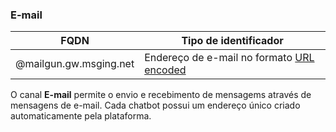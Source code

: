 ### E-mail
| FQDN                     | Tipo de identificador                                         | 
|--------------------------|---------------------------------------------------------------|
| @mailgun.gw.msging.net   | Endereço de e-mail no formato [URL encoded](http://www.w3schools.com/tags/ref_urlencode.asp) |

O canal **E-mail** permite o envio e recebimento de mensagems através de mensagens de e-mail. Cada chatbot possui um endereço único criado automaticamente pela plataforma.